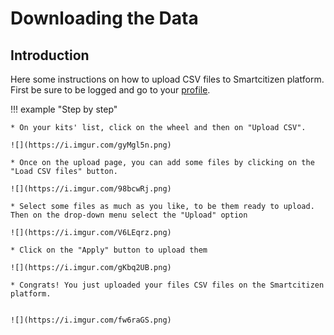 Downloading the Data
====================

## Introduction

Here some instructions on how to upload CSV files to Smartcitizen platform. First be sure to be logged and go to your [profile](https://smartcitizen.me/profile/kits).

!!! example "Step by step"

	* On your kits' list, click on the wheel and then on "Upload CSV".

	![](https://i.imgur.com/gyMgl5n.png)

	* Once on the upload page, you can add some files by clicking on the "Load CSV files" button.

	![](https://i.imgur.com/98bcwRj.png)

	* Select some files as much as you like, to be them ready to upload. Then on the drop-down menu select the "Upload" option

	![](https://i.imgur.com/V6LEqrz.png)

	* Click on the "Apply" button to upload them

	![](https://i.imgur.com/gKbq2UB.png)

	* Congrats! You just uploaded your files CSV files on the Smartcitizen platform.


	![](https://i.imgur.com/fw6raGS.png)

